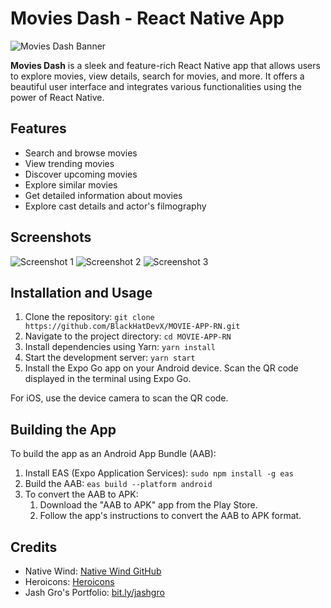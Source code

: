 # Movies Dash - React Native App

![Movies Dash Banner](app_banner.png)

**Movies Dash** is a sleek and feature-rich React Native app that allows users to explore movies, view details, search for movies, and more. It offers a beautiful user interface and integrates various functionalities using the power of React Native.

## Features

- Search and browse movies
- View trending movies
- Discover upcoming movies
- Explore similar movies
- Get detailed information about movies
- Explore cast details and actor's filmography

## Screenshots

![Screenshot 1](screenshots/screenshot1.png)
![Screenshot 2](screenshots/screenshot2.png)
![Screenshot 3](screenshots/screenshot3.png)

## Installation and Usage

1. Clone the repository:
   ```git clone https://github.com/BlackHatDevX/MOVIE-APP-RN.git```
2. Navigate to the project directory:
  ```cd MOVIE-APP-RN```
3. Install dependencies using Yarn:
  ```yarn install```
4. Start the development server:
  ```yarn start```
5. Install the Expo Go app on your Android device. Scan the QR code displayed in the terminal using Expo Go.
   
For iOS, use the device camera to scan the QR code.

## Building the App

To build the app as an Android App Bundle (AAB):

1. Install EAS (Expo Application Services):
`sudo npm install -g eas`
2. Build the AAB:
```eas build --platform android```
3. To convert the AAB to APK:
    1. Download the "AAB to APK" app from the Play Store.
    2. Follow the app's instructions to convert the AAB to APK format.

## Credits

- Native Wind: [Native Wind GitHub](https://github.com/native-wind/native-wind)
- Heroicons: [Heroicons](https://heroicons.com/)
- Jash Gro's Portfolio: [bit.ly/jashgro](https://bit.ly/jashgro)
